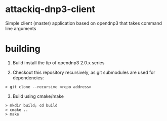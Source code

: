 # attackiq-dnp3-client
Simple client (master) application based on opendnp3 that takes command line arguments

# building

1) Build install the tip of opendnp3 2.0.x series

2) Checkout this repository recursively, as git submodules are used for dependencies:

```
> git clone --recursive <repo address>
```

3) Build using cmake/make

```
> mkdir build; cd build
> cmake ..
> make
```


